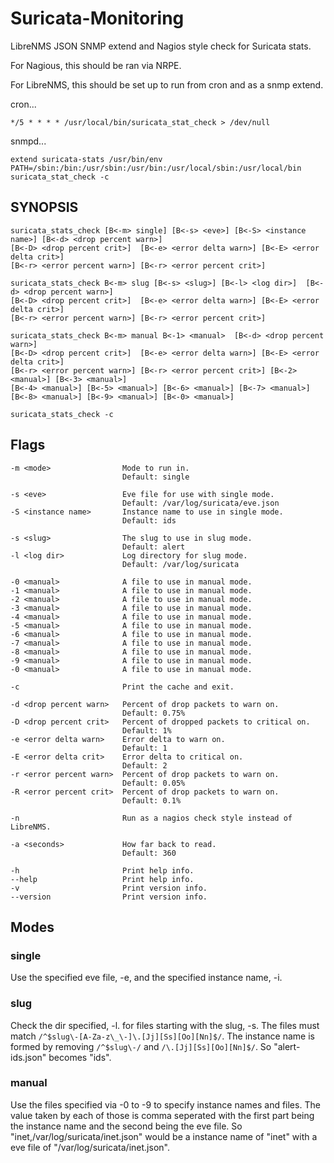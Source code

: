 # Suricata-Monitoring

LibreNMS JSON SNMP extend and Nagios style check for Suricata stats.

For Nagious, this should be ran via NRPE.

For LibreNMS, this should be set up to run from cron and as a snmp extend.

cron...

`*/5 * * * * /usr/local/bin/suricata_stat_check > /dev/null`

snmpd...

`extend suricata-stats /usr/bin/env PATH=/sbin:/bin:/usr/sbin:/usr/bin:/usr/local/sbin:/usr/local/bin suricata_stat_check -c`

## SYNOPSIS

```
suricata_stats_check [B<-m> single] [B<-s> <eve>] [B<-S> <instance name>] [B<-d> <drop percent warn>]
[B<-D> <drop percent crit>]  [B<-e> <error delta warn>] [B<-E> <error delta crit>]
[B<-r> <error percent warn>] [B<-r> <error percent crit>]

suricata_stats_check B<-m> slug [B<-s> <slug>] [B<-l> <log dir>]  [B<-d> <drop percent warn>]
[B<-D> <drop percent crit>]  [B<-e> <error delta warn>] [B<-E> <error delta crit>]
[B<-r> <error percent warn>] [B<-r> <error percent crit>]

suricata_stats_check B<-m> manual B<-1> <manual>  [B<-d> <drop percent warn>]
[B<-D> <drop percent crit>]  [B<-e> <error delta warn>] [B<-E> <error delta crit>]
[B<-r> <error percent warn>] [B<-r> <error percent crit>] [B<-2> <manual>] [B<-3> <manual>]
[B<-4> <manual>] [B<-5> <manual>] [B<-6> <manual>] [B<-7> <manual>]
[B<-8> <manual>] [B<-9> <manual>] [B<-0> <manual>]

suricata_stats_check -c
```

## Flags

```
-m <mode>                Mode to run in.
                         Default: single

-s <eve>                 Eve file for use with single mode.
                         Default: /var/log/suricata/eve.json
-S <instance name>       Instance name to use in single mode.
                         Default: ids

-s <slug>                The slug to use in slug mode.
                         Default: alert
-l <log dir>             Log directory for slug mode.
                         Default: /var/log/suricata

-0 <manual>              A file to use in manual mode.
-1 <manual>              A file to use in manual mode.
-2 <manual>              A file to use in manual mode.
-3 <manual>              A file to use in manual mode.
-4 <manual>              A file to use in manual mode.
-5 <manual>              A file to use in manual mode.
-6 <manual>              A file to use in manual mode.
-7 <manual>              A file to use in manual mode.
-8 <manual>              A file to use in manual mode.
-9 <manual>              A file to use in manual mode.
-0 <manual>              A file to use in manual mode.

-c                       Print the cache and exit.

-d <drop percent warn>   Percent of drop packets to warn on.
                         Default: 0.75%
-D <drop percent crit>   Percent of dropped packets to critical on.
                         Default: 1%
-e <error delta warn>    Error delta to warn on.
                         Default: 1
-E <error delta crit>    Error delta to critical on.
                         Default: 2
-r <error percent warn>  Percent of drop packets to warn on.
                         Default: 0.05%
-R <error percent crit>  Percent of drop packets to warn on.
                         Default: 0.1%

-n                       Run as a nagios check style instead of LibreNMS.

-a <seconds>             How far back to read.
                         Default: 360

-h                       Print help info.
--help                   Print help info.
-v                       Print version info.
--version                Print version info.
```

## Modes

### single

Use the specified eve file, -e, and the specified instance name, -i.

### slug

Check the dir specified, -l. for files starting with the
slug, -s. The files must match
`/^$slug\-[A-Za-z\_\-]\.[Jj][Ss][Oo][Nn]$/`. The instance name is formed
by removing `/^$slug\-/` and `/\.[Jj][Ss][Oo][Nn]$/`. So
"alert-ids.json" becomes "ids".

### manual

Use the files specified via -0 to -9 to specify instance
names and files. The value taken by each of those is comma seperated
with the first part being the instance name and the second being the
eve file. So "inet,/var/log/suricata/inet.json" would be a instance
name of "inet" with a eve file of "/var/log/suricata/inet.json".
